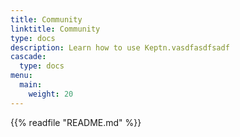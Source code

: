 ```yaml
---
title: Community
linktitle: Community
type: docs
description: Learn how to use Keptn.vasdfasdfsadf
cascade:
  type: docs
menu:
  main:
    weight: 20
---
```


{{% readfile "README.md" %}}
